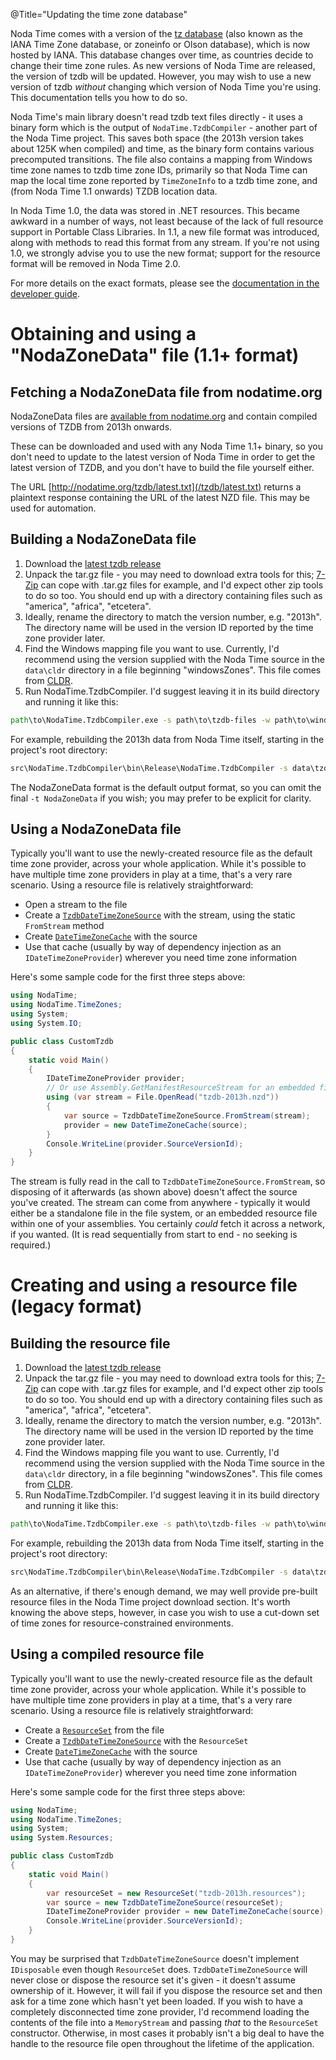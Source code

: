 @Title="Updating the time zone database"

Noda Time comes with a version of the
[tz database](http://www.iana.org/time-zones) (also known as the IANA Time Zone
database, or zoneinfo or Olson database), which is now hosted by IANA. This
database changes over time, as countries decide to change their time zone
rules.  As new versions of Noda Time are released, the version of tzdb will be
updated. However, you may wish to use a new version of tzdb *without* changing
which version of Noda Time you're using. This documentation tells you how to do
so.

Noda Time's main library doesn't read tzdb text files directly - it uses a binary form which is the output of `NodaTime.TzdbCompiler` - another
part of the Noda Time project. This saves both space (the 2013h version takes about 125K when compiled) and
time, as the binary form contains various precomputed transitions. The file also contains a mapping from Windows time zone names
to tzdb time zone IDs, primarily so that Noda Time can map the local time zone reported by `TimeZoneInfo` to a tzdb time zone,
and (from Noda Time 1.1 onwards) TZDB location data.

In Noda Time 1.0, the data was stored in .NET resources. This became awkward in a number of ways, not least because of
the lack of full resource support in Portable Class Libraries. In 1.1, a new file format was introduced, along with methods
to read this format from any stream. If you're not using 1.0, we strongly advise you to use the new format; support for the resource
format will be removed in Noda Time 2.0.

For more details on the exact formats, please see the [documentation in the developer guide](/developer/tzdb-file-format).

Obtaining and using a "NodaZoneData" file (1.1+ format)
=======================================================

Fetching a NodaZoneData file from nodatime.org
----------------------------------------------

NodaZoneData files are [available from nodatime.org](/tzdb/)
and contain compiled versions of TZDB from 2013h onwards.

These can be downloaded and used with any Noda
Time 1.1+ binary, so you don't need to update to the latest version
of Noda Time in order to get the latest version of TZDB, and you
don't have to build the file yourself either.

The URL [http://nodatime.org/tzdb/latest.txt](/tzdb/latest.txt)
returns a plaintext response containing the URL of the latest NZD file.
This may be used for automation.

Building a NodaZoneData file
----------------------------

1. Download the [latest tzdb release](http://www.iana.org/time-zones)
2. Unpack the tar.gz file - you may need to download extra tools for this; [7-Zip](http://www.7-zip.org/) can cope with .tar.gz
   files for example, and I'd expect other zip tools to do so too. You should end up with a directory containing files such
   as "america", "africa", "etcetera".
3. Ideally, rename the directory to match the version number, e.g. "2013h". The directory name will be used in the version ID
   reported by the time zone provider later.
4. Find the Windows mapping file you want to use. Currently, I'd recommend using the version supplied with the Noda Time source
   in the `data\cldr` directory in a file beginning "windowsZones". This file comes from [CLDR](http://cldr.unicode.org/).
5. Run NodaTime.TzdbCompiler. I'd suggest leaving it in its build directory and running it like this:

```bat
path\to\NodaTime.TzdbCompiler.exe -s path\to\tzdb-files -w path\to\windowsMapping-file.xml -o path\to\output.nzd -t NodaZoneData
```

For example, rebuilding the 2013h data from Noda Time itself, starting in the project's root directory:

```bat
src\NodaTime.TzdbCompiler\bin\Release\NodaTime.TzdbCompiler -s data\tzdb\2013h -w data\cldr\windowsZones-24.xml -o tzdb-2013h.nzd -t NodaZoneData
```

The NodaZoneData format is the default output format, so you can omit the final `-t NodaZoneData` if you wish; you may prefer
to be explicit for clarity.

Using a NodaZoneData file
-------------------------

Typically you'll want to use the newly-created resource file as the default time zone provider, across your whole application.
While it's possible to have multiple time zone providers in play at a time, that's a very rare scenario. Using a resource
file is relatively straightforward:

- Open a stream to the file
- Create a [`TzdbDateTimeZoneSource`][TzdbDateTimeZoneSource] with the stream, using the static `FromStream` method
- Create [`DateTimeZoneCache`][DateTimeZoneCache] with the source
- Use that cache (usually by way of dependency injection as an `IDateTimeZoneProvider`) wherever you need time zone information

Here's some sample code for the first three steps above:

```csharp
using NodaTime;
using NodaTime.TimeZones;
using System;
using System.IO;

public class CustomTzdb
{
    static void Main()
    {
        IDateTimeZoneProvider provider;
        // Or use Assembly.GetManifestResourceStream for an embedded file
        using (var stream = File.OpenRead("tzdb-2013h.nzd"))
        {
            var source = TzdbDateTimeZoneSource.FromStream(stream);
            provider = new DateTimeZoneCache(source);
        }
        Console.WriteLine(provider.SourceVersionId);
    }
}
```

The stream is fully read in the call to `TzdbDateTimeZoneSource.FromStream`, so disposing of it afterwards (as shown above) doesn't
affect the source you've created. The stream can come from anywhere - typically it would either be a standalone file in the file
system, or an embedded resource file within one of your assemblies. You certainly *could* fetch it across a network, if you wanted.
(It is read sequentially from start to end - no seeking is required.)

Creating and using a resource file (legacy format)
==================================================

Building the resource file
--------------------------

1. Download the [latest tzdb release](http://www.iana.org/time-zones)
2. Unpack the tar.gz file - you may need to download extra tools for this; [7-Zip](http://www.7-zip.org/) can cope with .tar.gz
   files for example, and I'd expect other zip tools to do so too. You should end up with a directory containing files such
   as "america", "africa", "etcetera".
3. Ideally, rename the directory to match the version number, e.g. "2013h". The directory name will be used in the version ID
   reported by the time zone provider later.
4. Find the Windows mapping file you want to use. Currently, I'd recommend using the version supplied with the Noda Time source
   in the `data\cldr` directory, in a file beginning "windowsZones". This file comes from [CLDR](http://cldr.unicode.org/).
5. Run NodaTime.TzdbCompiler. I'd suggest leaving it in its build directory and running it like this:

```bat
path\to\NodaTime.TzdbCompiler.exe -s path\to\tzdb-files -w path\to\windowsMapping-file.xml -o path\to\output.resources -t Resource
```

For example, rebuilding the 2013h data from Noda Time itself, starting in the project's root directory:

```bat
src\NodaTime.TzdbCompiler\bin\Release\NodaTime.TzdbCompiler -s data\tzdb\2013h -w data\cldr\windowsZones-24.xml -o tzdb-2013h.resource -t Resource
```

As an alternative, if there's enough demand, we may well provide pre-built resource files in the Noda Time project download section.
It's worth knowing the above steps, however, in case you wish to use a cut-down set of time zones for resource-constrained environments.

Using a compiled resource file
------------------------------

Typically you'll want to use the newly-created resource file as the default time zone provider, across your whole application.
While it's possible to have multiple time zone providers in play at a time, that's a very rare scenario. Using a resource
file is relatively straightforward:

- Create a [`ResourceSet`](http://msdn.microsoft.com/en-us/library/t15hy0dt.aspx) from the file
- Create a [`TzdbDateTimeZoneSource`][TzdbDateTimeZoneSource] with the `ResourceSet`
- Create [`DateTimeZoneCache`][DateTimeZoneCache] with the source 
- Use that cache (usually by way of dependency injection as an `IDateTimeZoneProvider`) wherever you need time zone information

Here's some sample code for the first three steps above:

```csharp
using NodaTime;
using NodaTime.TimeZones;
using System;
using System.Resources;

public class CustomTzdb
{
    static void Main()
    {
        var resourceSet = new ResourceSet("tzdb-2013h.resources");
        var source = new TzdbDateTimeZoneSource(resourceSet);
        IDateTimeZoneProvider provider = new DateTimeZoneCache(source);
        Console.WriteLine(provider.SourceVersionId);
    }
}
```

You may be surprised that `TzdbDateTimeZoneSource` doesn't implement `IDisposable` even though `ResourceSet` does. `TzdbDateTimeZoneSource`
will never close or dispose the resource set it's given - it doesn't assume ownership of it. However, it will fail if you dispose the
resource set and then ask for a time zone which hasn't yet been loaded. If you wish to have a completely disconnected time zone provider,
I'd recommend loading the contents of the file into a `MemoryStream` and passing *that* to the `ResourceSet` constructor. Otherwise, in
most cases it probably isn't a big deal to have the handle to the resource file open throughout the lifetime of the application.

[TzdbDateTimeZoneSource]: noda-type://NodaTime.TimeZones.TzdbDateTimeZoneSource
[DateTimeZoneCache]: noda-type://NodaTime.TimeZones.DateTimeZoneCache
